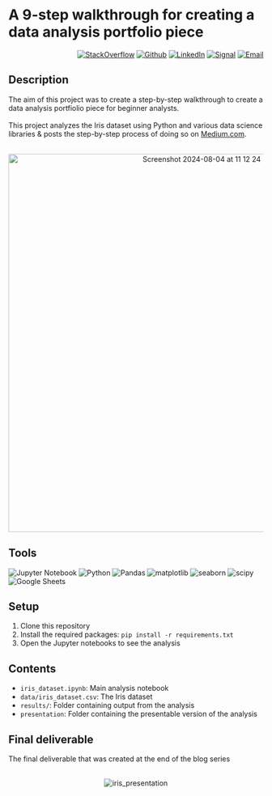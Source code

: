 # A 9-step walkthrough for creating a data analysis portfolio piece

<p align="right"> <a 
href="https://stackoverflow.com/users/18680621/sam-taylor" target="_blank"><img alt="StackOverflow" 
src="https://stackoverflow-badge.vercel.app/?userID=18680621" /></a> <a 
href="https://github.com/SamTaylor92" target="_blank"><img alt="Github" 
src="https://img.shields.io/badge/GitHub-181717.svg?style=for-the-badge&logo=GitHub&logoColor=white" /></a> <a 
href="https://www.linkedin.com/in/samjamest" target="_blank"><img alt="LinkedIn" 
src="https://img.shields.io/badge/LinkedIn-0A66C2.svg?style=for-the-badge&logo=LinkedIn&logoColor=white" /></a> <a 
href="https://signal.group/#CjQKIO50NLkjJmSisbgDD4OhRj5lHG7X-SJTOl-Dn8Fkc4FpEhCYdnCVL1ok4DlVNntY3mGe" target="_blank"><img alt="Signal" src="https://img.shields.io/badge/Signal-3A76F0.svg?style=for-the-badge&logo=Signal&logoColor=white"/></a> <a 
href="mailto:samtaylor92@live.co.uk" target="_blank"><img alt="Email" src="https://img.shields.io/badge/Gmail-D14836?style=for-the-badge&logo=gmail&logoColor=white" /></a>
</p>
<p align="right">

## Description
The aim of this project was to create a step-by-step walkthrough to create a data analysis portfiolio piece for beginner analysts. <br><br>This project analyzes the Iris dataset using Python and various data science libraries & posts the step-by-step process of doing so on [Medium.com](https://medium.com/@SamTaylor92/list/data-analysis-project-iris-flower-dataset-9-steps-aa71a2531d67). <br><br>

<p align="center">
<img width="748" alt="Screenshot 2024-08-04 at 11 12 24" src="https://github.com/user-attachments/assets/3accf0f4-3fdc-41cf-8049-09b5579f2d86"> </p>

<h2> Tools</h2>
<p>
<a target="_blank"><img alt="Jupyter Notebook" src="https://img.shields.io/badge/Jupyter-F37626.svg?style=for-the-badge&logo=Jupyter&logoColor=white"/></a> 
<a target="_blank"><img alt="Python" src="https://img.shields.io/badge/Python-3776AB.svg?style=for-the-badge&logo=Python&logoColor=white"/></a> 
<a target="_blank"><img alt="Pandas" src="https://img.shields.io/badge/pandas-150458.svg?style=for-the-badge&logo=pandas&logoColor=white"/></a>
<a target="_blank"><img alt="matplotlib" src="https://img.shields.io/badge/matplotlib-13324B.svg?style=for-the-badge&logo=ChartMogul&logoColor=white"/></a>
<a target="_blank"><img alt="seaborn" src="https://img.shields.io/badge/seaborn-1F8ACB.svg?style=for-the-badge&logo=Codeforces&logoColor=white"/></a>
<a target="_blank"><img alt="scipy" src="https://img.shields.io/badge/SciPy-8CAAE6.svg?style=for-the-badge&logo=SciPy&logoColor=white"/></a>
<a target="_blank"><img alt="Google Sheets" src="https://img.shields.io/badge/Google%20Sheets-34A853.svg?style=for-the-badge&logo=Google-Sheets&logoColor=white"/></a>  
</p>

## Setup

1. Clone this repository
2. Install the required packages: `pip install -r requirements.txt`
3. Open the Jupyter notebooks to see the analysis

## Contents

- `iris_dataset.ipynb`: Main analysis notebook
- `data/iris_dataset.csv`: The Iris dataset
- `results/`: Folder containing output from the analysis
- `presentation`: Folder containing the presentable version of the analysis

## Final deliverable
The final deliverable that was created at the end of the blog series <br><br>

<p align="center">
  <img src="https://github.com/user-attachments/assets/018f5281-8d91-41c7-85da-4883f82f518c" alt="iris_presentation">
</p>





  
